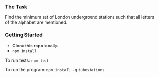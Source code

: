 ### The Task
Find the minimum set of London underground stations such that all letters of the alphabet are mentioned.

### Getting Started
- Clone this repo locally.
- `npm install`

To run tests:
`npm test`

To run the program:
`npm install -g`
`tubestations`